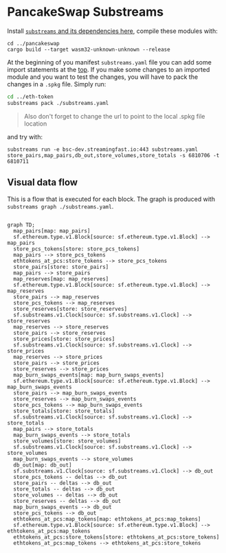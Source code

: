 PancakeSwap Substreams
======================

Install [`substreams` and its dependencies here](https://github.com/streamingfast/substreams), compile these modules with:

```
cd ../pancakeswap
cargo build --target wasm32-unknown-unknown --release
```

At the beginning of you manifest `substreams.yaml` file you can add some import statements at the [top](https://substreams.streamingfast.io/developer-guide/creating-your-manifest). If you make some changes to an imported module and you want to
test the changes, you will have to pack the changes in a `.spkg` file. Simply run:

```bash
cd ../eth-token
substreams pack ./substreams.yaml
```

> Also don't forget to change the url to point to the local .spkg file location

and try with:

```
substreams run -e bsc-dev.streamingfast.io:443 substreams.yaml store_pairs,map_pairs,db_out,store_volumes,store_totals -s 6810706 -t 6810711
```

## Visual data flow

This is a flow that is executed for each block.  The graph is produced with `substreams graph ./substreams.yaml`.

```mermaid

graph TD;
  map_pairs[map: map_pairs]
  sf.ethereum.type.v1.Block[source: sf.ethereum.type.v1.Block] --> map_pairs
  store_pcs_tokens[store: store_pcs_tokens]
  map_pairs --> store_pcs_tokens
  ethtokens_at_pcs:store_tokens --> store_pcs_tokens
  store_pairs[store: store_pairs]
  map_pairs --> store_pairs
  map_reserves[map: map_reserves]
  sf.ethereum.type.v1.Block[source: sf.ethereum.type.v1.Block] --> map_reserves
  store_pairs --> map_reserves
  store_pcs_tokens --> map_reserves
  store_reserves[store: store_reserves]
  sf.substreams.v1.Clock[source: sf.substreams.v1.Clock] --> store_reserves
  map_reserves --> store_reserves
  store_pairs --> store_reserves
  store_prices[store: store_prices]
  sf.substreams.v1.Clock[source: sf.substreams.v1.Clock] --> store_prices
  map_reserves --> store_prices
  store_pairs --> store_prices
  store_reserves --> store_prices
  map_burn_swaps_events[map: map_burn_swaps_events]
  sf.ethereum.type.v1.Block[source: sf.ethereum.type.v1.Block] --> map_burn_swaps_events
  store_pairs --> map_burn_swaps_events
  store_reserves --> map_burn_swaps_events
  store_pcs_tokens --> map_burn_swaps_events
  store_totals[store: store_totals]
  sf.substreams.v1.Clock[source: sf.substreams.v1.Clock] --> store_totals
  map_pairs --> store_totals
  map_burn_swaps_events --> store_totals
  store_volumes[store: store_volumes]
  sf.substreams.v1.Clock[source: sf.substreams.v1.Clock] --> store_volumes
  map_burn_swaps_events --> store_volumes
  db_out[map: db_out]
  sf.substreams.v1.Clock[source: sf.substreams.v1.Clock] --> db_out
  store_pcs_tokens -- deltas --> db_out
  store_pairs -- deltas --> db_out
  store_totals -- deltas --> db_out
  store_volumes -- deltas --> db_out
  store_reserves -- deltas --> db_out
  map_burn_swaps_events --> db_out
  store_pcs_tokens --> db_out
  ethtokens_at_pcs:map_tokens[map: ethtokens_at_pcs:map_tokens]
  sf.ethereum.type.v1.Block[source: sf.ethereum.type.v1.Block] --> ethtokens_at_pcs:map_tokens
  ethtokens_at_pcs:store_tokens[store: ethtokens_at_pcs:store_tokens]
  ethtokens_at_pcs:map_tokens --> ethtokens_at_pcs:store_tokens
```
